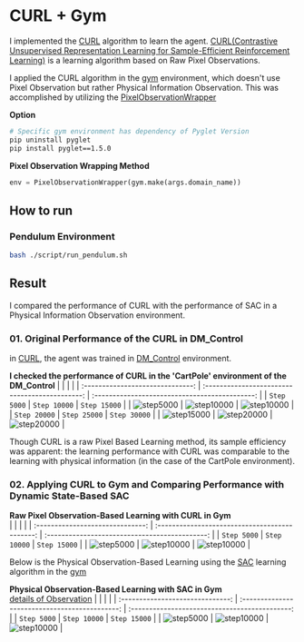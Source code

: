 # CURL + Gym

I implemented the [CURL](https://github.com/MishaLaskin/curl) algorithm to learn the agent.
[CURL(Contrastive Unsupervised Representation Learning for Sample-Efficient Reinforcement Learning)](https://github.com/MishaLaskin/curl) is a learning algorithm based on Raw Pixel Observations.
 
I applied the CURL algorithm in the [gym](https://www.gymlibrary.dev/) environment, which doesn't use Pixel Observation but rather Physical Information Observation. This was accomplished by utilizing the [PixelObservationWrapper](https://www.gymlibrary.dev/api/wrappers/)
   
**Option**
```bash
# Specific gym environment has dependency of Pyglet Version
pip uninstall pyglet
pip install pyglet==1.5.0
```


**Pixel Observation Wrapping Method**
```python
env = PixelObservationWrapper(gym.make(args.domain_name))
```


## How to run
### Pendulum Environment
```bash
bash ./script/run_pendulum.sh
```




## Result
I compared the performance of CURL with the performance of SAC in a Physical Information Observation environment.

### 01. Original Performance of the CURL in DM_Control
in [CURL](https://mishalaskin.github.io/curl/), 
the agent was trained in [DM_Control](https://github.com/deepmind/dm_control) environment.


**I checked the performance of CURL in the 'CartPole' environment of the DM_Control**
|                                  |                                                |                                                |
| :------------------------------: | :--------------------------------------------: | :--------------------------------------------: |
|         `Step 5000`                |                 `Step 10000`                 |                   `Step 15000`                 |
| ![step5000](./img/5000_curl.gif)   |         ![step10000](./img/10000_curl.gif)   |         ![step10000](./img/15000_curl.gif)     |
|         `Step 20000`               |             `Step 25000`                     |             `Step 30000`                       |
| ![step15000](./img/20000_curl.gif) |    ![step20000](./img/25000_curl.gif)        |      ![step20000](./img/30000_curl.gif)        |




Though CURL is a raw Pixel Based Learning method, its sample efficiency was apparent: the learning performance with CURL was comparable to the learning with physical information (in the case of the CartPole environment).



### 02. Applying CURL to Gym and Comparing Performance with Dynamic State-Based SAC

**Raw Pixel Observation-Based Learning with CURL in Gym**   
|                                  |                                                |                                                |
| :------------------------------: | :--------------------------------------------: | :--------------------------------------------: |
|         `Step 5000`                |                 `Step 10000`                 |                   `Step 15000`                 |
| ![step5000](./img/curl/5000.gif)   |         ![step10000](./img/curl/10000.gif)   |         ![step10000](./img/curl/15000.gif)     |

Below is the Physical Observation-Based Learning using the [SAC](https://github.com/vy007vikas/PyTorch-ActorCriticRL) learning algorithm in the [gym](https://www.gymlibrary.dev/environments/)   
   
**Physical Observation-Based Learning with SAC in Gym**   
[details of Observation](https://www.gymlibrary.dev/environments/classic_control/pendulum/)
|                                  |                                                |                                                |
| :------------------------------: | :--------------------------------------------: | :--------------------------------------------: |
|         `Step 5000`                |                 `Step 10000`                 |                   `Step 15000`                 |
| ![step5000](./img/sac/sac5000.gif)   |         ![step10000](./img/sac/sac10000.gif)   |         ![step10000](./img/sac/sac15000.gif)     |

